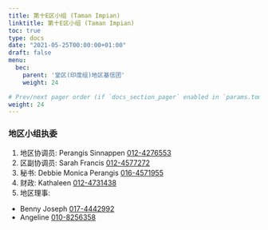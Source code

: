 ```yaml
---
title: 第十E区小组 (Taman Impian)
linktitle: 第十E区小组 (Taman Impian)
toc: true
type: docs
date: "2021-05-25T00:00:00+01:00"
draft: false
menu:
  bec:
    parent: '堂区(印度组)地区基信团'
    weight: 24

# Prev/next pager order (if `docs_section_pager` enabled in `params.toml`)
weight: 24
---
```


### 地区小组执委

1. 地区协调员: Perangis Sinnappen [012-4276553](tel:0124276553)                          
2. 区副协调员: Sarah Francis [012-4577272](tel:0124577272)
3. 秘书: Debbie Monica Perangis [016-4571955](tel:0164571955)
4. 财政: Kathaleen [012-4731438](tel:0124731438)
5. 地区理事:
  - Benny Joseph [017-4442992](tel:0174442992)   
  - Angeline [010-8256358](tel:0108256358) 
